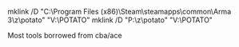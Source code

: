 mklink /D "C:\Program Files (x86)\Steam\steamapps\common\Arma 3\z\potato" "V:\POTATO"
mklink /D "P:\z\potato" "V:\POTATO"


Most tools borrowed from cba/ace

